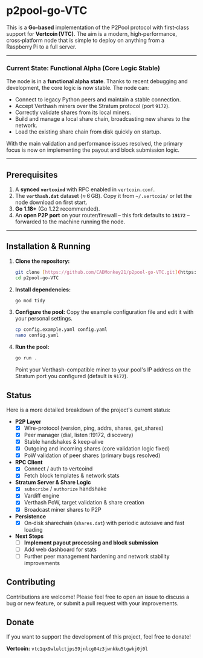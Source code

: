 # p2pool-go-VTC


This is a **Go‑based** implementation of the P2Pool protocol with first‑class support for **Vertcoin (VTC)**.
The aim is a modern, high‑performance, cross‑platform node that is simple to deploy on anything from a Raspberry Pi to a full server.

---

### Current State: Functional Alpha (Core Logic Stable)

The node is in a **functional alpha state**. Thanks to recent debugging and development, the core logic is now stable. The node can:

* Connect to legacy Python peers and maintain a stable connection.
* Accept Verthash miners over the Stratum protocol (port `9172`).
* Correctly validate shares from its local miners.
* Build and manage a local share chain, broadcasting new shares to the network.
* Load the existing share chain from disk quickly on startup.

With the main validation and performance issues resolved, the primary focus is now on implementing the payout and block submission logic.

---

## Prerequisites

1.  A **synced `vertcoind`** with RPC enabled in `vertcoin.conf`.
2.  The **`verthash.dat`** dataset (≈ 6 GB). Copy it from `~/.vertcoin/` or let the node download on first start.
3.  **Go 1.18+** (Go 1.22 recommended).
4.  An **open P2P port** on your router/​firewall – this fork defaults to **`19172`** – forwarded to the machine running the node.

---

## Installation & Running

1.  **Clone the repository:**
    ```bash
    git clone [https://github.com/CADMonkey21/p2pool-go-VTC.git](https://github.com/CADMonkey21/p2pool-go-VTC.git)
    cd p2pool-go-VTC
    ```

2.  **Install dependencies:**
    ```bash
    go mod tidy
    ```

3.  **Configure the pool:**
    Copy the example configuration file and edit it with your personal settings.
    ```bash
    cp config.example.yaml config.yaml
    nano config.yaml
    ```

4.  **Run the pool:**
    ```bash
    go run .
    ```
    Point your Verthash-compatible miner to your pool's IP address on the Stratum port you configured (default is `9172`).

## Status

Here is a more detailed breakdown of the project's current status:

-   **P2P Layer**
    -   [x] Wire-protocol (version, ping, addrs, shares, get_shares)
    -   [x] Peer manager (dial, listen :19172, discovery)
    -   [x] Stable handshakes & keep‑alive
    -   [x] Outgoing and incoming shares (core validation logic fixed)
    -   [x] PoW validation of peer shares (primary bugs resolved)
-   **RPC Client**
    -   [x] Connect / auth to vertcoind
    -   [x] Fetch block templates & network stats
-   **Stratum Server & Share Logic**
    -   [x] `subscribe` / `authorize` handshake
    -   [x] Vardiff engine
    -   [x] Verthash PoW, target validation & share creation
    -   [x] Broadcast miner shares to P2P
-   **Persistence**
    -   [x] On‑disk sharechain (`shares.dat`) with periodic autosave and fast loading
-   **Next Steps**
    -   [ ] **Implement payout processing and block submission**
    -   [ ] Add web dashboard for stats
    -   [ ] Further peer management hardening and network stability improvements

## Contributing

Contributions are welcome! Please feel free to open an issue to discuss a bug or new feature, or submit a pull request with your improvements.

## Donate

If you want to support the development of this project, feel free to donate!

**Vertcoin:** `vtc1qx9wlulctjps59jnlcg04z3jwnkku5tgwkj0j0l`
